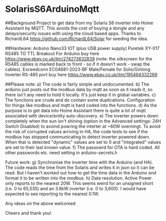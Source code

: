 # SolarisS6ArduinoMqtt

##Background
Project to get data from my Solaris S6 inverter into Home Assistant by MQTT.
This avoids the cost of buying a dongle and any delays/security issues with using the cloud based apps.
Thanks to RichardL64 https://github.com/RichardL64/Solar for seeding the idea.



##Hardware:
Arduino Nano33 IOT (plus USB power supply)
Puretek XY-017 RS485 TO TTL Breakout For Arduino buy here https://www.ebay.co.uk/itm/274273632839
(note: the silkscreen for the RS485 cables is marked back to front - so if it doesn’t work - swap the cables).
Exceedconn EC04681-2023-BF Male/Female for Solis/Ginlong Inverter RS-485 port buy here https://www.ebay.co.uk/itm/195464332269

##Please note:
a) The code is fairly simple and undocumented.
b) The arduino just posts out the modbus data by mqtt as soon as it reads it, so there isn't any need to hold it locally. It's just keep it in global variables.
c) The functions are crude and do contain some duplications. Configuration for things like modbus and mqtt is hard coded into the functions.
d) As the purpose is to get data into Home Assistant there is quite a lot of mqtt associated with device/entity auto-discovery.
e) The inverter powers down completely when the sun isn't shining (option in the Advanced settings: 24H Switch Disabled) to avoind powring the interter at ~60W overningt.
To avoid the risk of corrupted values arriving in HA, the code tests to see if the modbus has stopped communicating to detect inverter powered down.
When that is detected "dynamic" values are set to 0 and "integrated" values are set to their last known value.
f) The passowrd for OTA is hard  coded. All other passwords etc. need setting in arduino-secrets.h 

Future work:
g) Synchronise the inverter time with the Arduino (and HA). The code reads the time from the Solaris and writes it in json so it can be read.
But I haven't worked out how to get the time data in the Arduino and format it to be written into the modbus.
h) Data resolution. Active Power only reports to the nearest 20W.
This seems weird for an unsigned short (i.e. 0 to 65,535) and an 3.6kW inverter (i.e. 0 to 3,600).  I would have expected to see reporting to the nearest 0.1W.

Any ideas on the above welcomed

Cheers and thank you!


